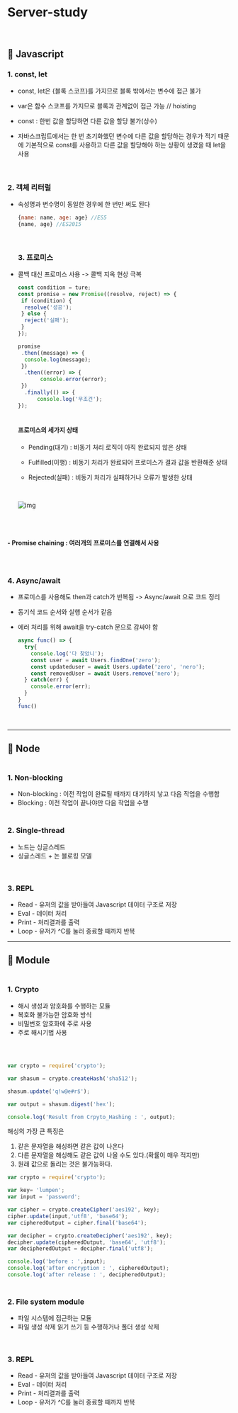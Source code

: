 # Server-study

<br/>

## 📌 Javascript

### 	1. const, let

- const, let은 {블록 스코프}를 가지므로 블록 밖에서는 변수에 접근 불가

- var은 함수 스코프를 가지므로 블록과 관계없이 접근 가능 // hoisting

- const : 한번 값을 할당하면 다른 값을 할당 불가(상수)

- 자바스크립트에서는 한 번 초기화했던 변수에 다른 값을 할당하는 경우가 적기 때문에 기본적으로 const를 사용하고 다른 값을 할당해야 하는 상황이 생겼을 때 let을 사용

  <br/>

### 	2. 객체 리터럴

- 속성명과 변수명이 동일한 경우에 한 번만 써도 된다

  ```javascript
  {name: name, age: age} //ES5
  {name, age} //ES2015
  ```

  <br/>

  

  

  ### 3.  프로미스

- 콜백 대신 프로미스 사용 -> 콜백 지옥 현상 극복

  ```javascript
  const condition = ture;
  const promise = new Promise((resolve, reject) => {
   if (condition) {
   	resolve('성공');
   } else {
    reject('실패');
   }
  });
  
  promise
   .then((message) => {
    console.log(message);
   })
  	.then((error) => {
   		 console.error(error);
   })
  	.finally(() => {
    	console.log('무조건');
  });
  
  ```

  #### <br/>프로미스의 세가지 상태

  - Pending(대기) : 비동기 처리 로직이 아직 완료되지 않은 상태

  - Fulfilled(이행) : 비동기 처리가 완료되어 프로미스가 결과 값을 반환해준 상태

  - Rejected(실패) : 비동기 처리가 실패하거나 오류가 발생한 상태

    <br/>

  ![img](https://joshua1988.github.io/images/posts/web/javascript/promise.svg)

##  

#### <br/>

#### 		- Promise chaining : 여러개의 프로미스를 연결해서 사용

### <br/>

### 	4.  Async/await

- 프로미스를 사용해도 then과 catch가 반복됨 -> Async/await 으로 코드 정리

- 동기식 코드 순서와 실행 순서가 같음

- 에러 처리를 위해 await을 try-catch 문으로 감싸야 함

  ```javascript
  async func() => {
    try{
      console.log('다 찾았니'); 
      const user = await Users.findOne('zero');
      const updateduser = await Users.update('zero', 'nero');
      const removedUser = await Users.remove('nero');
    } catch(err) {
      console.error(err);
    }
  }
  func()
  ```

<br/>





---

## 📌 Node

### <br/>	1. Non-blocking

- Non-blocking : 이전 작업이 완료될 때까지 대기하지 낳고 다음 작업을 수행함
- Blocking : 이전 작업이 끝나야만 다음 작업을 수행

### <br/>	2. Single-thread

- 노드는 싱글스레드
- 싱글스레드 + 논 블로킹 모델

<br/>

### 	3. REPL

- Read - 유저의 값을 받아들여 Javascript 데이터 구조로 저장
- Eval - 데이터 처리
- Print - 처리결과를 출력
- Loop - 유저가 ^C를 눌러 종료할 때까지 반복

---

## 📌 Module

### <br/>	1. Crypto

- 해시 생성과 암호화를 수행하는 모듈
- 복호화 불가능한 암호화 방식
- 비밀번호 암호화에 주로 사용
- 주로 해시기법 사용

### <br/>

```javascript
var crypto = require('crypto');

var shasum = crypto.createHash('sha512');

shasum.update('q!w@e#r$');

var output = shasum.digest('hex');

console.log('Result from Crpyto_Hashing : ', output);
```

해싱의 가장 큰 특징은

1. 같은 문자열을 해싱하면 같은 값이 나온다
2. 다른 문자열을 해싱해도 같은 값이 나올 수도 있다.(확률이 매우 적지만)
3. 원래 값으로 돌리는 것은 불가능하다.

```javascript
var crypto = require('crypto');

var key= 'lumpen';
var input = 'password';

var cipher = crypto.createCipher('aes192', key);
cipher.update(input,'utf8', 'base64');
var cipheredOutput = cipher.final('base64');

var decipher = crypto.createDecipher('aes192', key);
decipher.update(cipheredOutput, 'base64', 'utf8');
var decipheredOutput = decipher.final('utf8');

console.log('before : ',input);
console.log('after encryption : ', cipheredOutput);
console.log('after release : ', decipheredOutput);
```



### <br/>	2. File system module

- 파일 시스템에 접근하는 모듈
- 파일 생성 삭제 읽기 쓰기 등 수행하거나 폴더 생성 삭제

<br/>

### 	3. REPL

- Read - 유저의 값을 받아들여 Javascript 데이터 구조로 저장
- Eval - 데이터 처리
- Print - 처리결과를 출력
- Loop - 유저가 ^C를 눌러 종료할 때까지 반복





